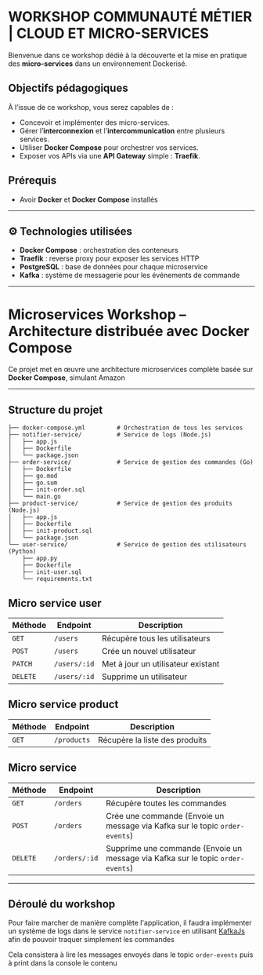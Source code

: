# WORKSHOP COMMUNAUTÉ MÉTIER | CLOUD ET MICRO-SERVICES

Bienvenue dans ce workshop dédié à la découverte et la mise en pratique des **micro-services** dans un environnement Dockerisé.

## Objectifs pédagogiques

À l’issue de ce workshop, vous serez capables de :

- Concevoir et implémenter des micro-services.
- Gérer l’**interconnexion** et l'**intercommunication** entre plusieurs services.
- Utiliser **Docker Compose** pour orchestrer vos services.
- Exposer vos APIs via une **API Gateway** simple : **Traefik**.

## Prérequis

- Avoir **Docker** et **Docker Compose** installés

---

## ⚙️ Technologies utilisées

- **Docker Compose** : orchestration des conteneurs
- **Traefik** : reverse proxy pour exposer les services HTTP
- **PostgreSQL** : base de données pour chaque microservice
- **Kafka** : système de messagerie pour les événements de commande

---

# Microservices Workshop – Architecture distribuée avec Docker Compose

Ce projet met en œuvre une architecture microservices complète basée sur **Docker Compose**, simulant Amazon

---

## Structure du projet

```
├── docker-compose.yml         # Orchestration de tous les services
├── notifier-service/          # Service de logs (Node.js)
│   ├── app.js
│   ├── Dockerfile
│   └── package.json
├── order-service/             # Service de gestion des commandes (Go)
│   ├── Dockerfile
│   ├── go.mod
│   ├── go.sum
│   ├── init-order.sql
│   └── main.go
├── product-service/           # Service de gestion des produits (Node.js)
│   ├── app.js
│   ├── Dockerfile
│   ├── init-product.sql
│   └── package.json
└── user-service/              # Service de gestion des utilisateurs (Python)
    ├── app.py
    ├── Dockerfile
    ├── init-user.sql
    └── requirements.txt
```

## Micro service user

|  Méthode | Endpoint     | Description                        |
| -------- | ------------ | ---------------------------------- |
| `GET`    | `/users`     | Récupère tous les utilisateurs     |
| `POST`   | `/users`     | Crée un nouvel utilisateur         |
| `PATCH`  | `/users/:id` | Met à jour un utilisateur existant |
| `DELETE` | `/users/:id` | Supprime un utilisateur            |

## Micro service product

| Méthode | Endpoint    | Description                    |
| ------- | ----------- | ------------------------------ |
| `GET`   | `/products` | Récupère la liste des produits |

## Micro service

|  Méthode | Endpoint      | Description                      |
| -------- | ------------- | -------------------------------- |
| `GET`    | `/orders`     | Récupère toutes les commandes    |
| `POST`   | `/orders`     | Crée une commande (Envoie un message via Kafka sur le topic `order-events`)     |
| `DELETE` | `/orders/:id` | Supprime une commande (Envoie un message via Kafka sur le topic `order-events`) |

---

## Déroulé du workshop

Pour faire marcher de manière complète l'application, il faudra implémenter un système de logs dans le service `notifier-service` en utilisant [KafkaJs](https://www.npmjs.com/package/kafkajs) afin de pouvoir traquer simplement les commandes

Cela consistera à lire les messages envoyés dans le topic `order-events` puis à print dans la console le contenu
